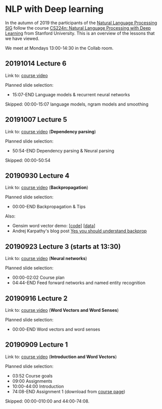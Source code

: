 # NLP with Deep learning

In the autumn of 2019 the participants of the [Natural Language Processing SIG](https://github.com/NLeSC/ehumanities-sig/) follow the course [CS224n: Natural Language Processing with Deep Learning](https://www.youtube.com/playlist?list=PLoROMvodv4rOhcuXMZkNm7j3fVwBBY42z) from Stanford University. This is an overview of the lessons that we have viewed.

We meet at Mondays 13:00-14:30 in the Collab room.

## 20191014 Lecture 6

Link to: [course video](https://www.youtube.com/watch?v=iWea12EAu6U)

Planned slide selection:

* 15:07-END    Language models &amp; recurrent neural networks

Skipped: 00:00-15:07 language models, ngram models and smoothing

## 20191007 Lecture 5

Link to: [course video](https://www.youtube.com/watch?v=nC9_RfjYwqA) (**Dependency parsing**)

Planned slide selection:

* 50:54-END    Dependency parsing &amp; Neural parsing

Skipped: 00:00-50:54

## 20190930 Lecture 4

Link to: [course video](https://www.youtube.com/watch?v=yLYHDSv-288) (**Backpropagation**)

Planned slide selection:

* 00:00-END    Backpropagation &amp; Tips

Also:

* Gensim word vector demo: 
  \[[code](http://web.stanford.edu/class/cs224n/materials/Gensim.zip)\]
  \[[data](http://nlp.stanford.edu/data/glove.6B.zip)\]
* Andrej Karpathy's blog post [Yes you should understand backprop](https://medium.com/@karpathy/yes-you-should-understand-backprop-e2f06eab496b)

## 20190923 Lecture 3 (starts at 13:30)

Link to: [course video](https://www.youtube.com/watch?v=8CWyBNX6eDo) (**Neural networks**)

Planned slide selection:

* 00:00-02:02  Course plan
* 04:44-END    Feed forward networks and named entity recognition

## 20190916 Lecture 2

Link to: [course video](https://www.youtube.com/watch?v=kEMJRjEdNzM) (**Word Vectors and Word Senses**)

Planned slide selection:

* 00:00-END  Word vectors and word senses

## 20190909 Lecture 1

Link to: [course video](https://www.youtube.com/watch?v=8rXD5-xhemo&list=PLoROMvodv4rOhcuXMZkNm7j3fVwBBY42z) (**Introduction and Word Vectors**)

Planned slide selection:

* 03:52       Course goals
* 09:00       Assignments
* 10:00-44:00 Introduction
* 74:08-END   Assignment 1 (download from [course page](http://web.stanford.edu/class/cs224n/))

Skipped: 00:00-010:00 and 44:00-74:08.
